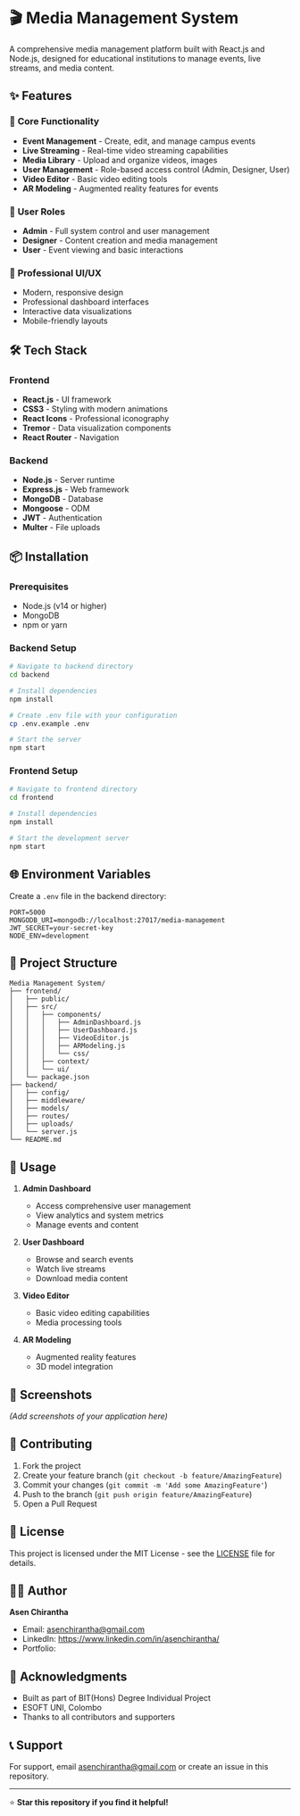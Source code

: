 # 🎬 Media Management System

A comprehensive media management platform built with React.js and Node.js, designed for educational institutions to manage events, live streams, and media content.

## ✨ Features

### 🎯 **Core Functionality**
- **Event Management** - Create, edit, and manage campus events
- **Live Streaming** - Real-time video streaming capabilities
- **Media Library** - Upload and organize videos, images
- **User Management** - Role-based access control (Admin, Designer, User)
- **Video Editor** - Basic video editing tools
- **AR Modeling** - Augmented reality features for events

### 👥 **User Roles**
- **Admin** - Full system control and user management
- **Designer** - Content creation and media management
- **User** - Event viewing and basic interactions

### 🎨 **Professional UI/UX**
- Modern, responsive design
- Professional dashboard interfaces
- Interactive data visualizations
- Mobile-friendly layouts

## 🛠️ Tech Stack

### **Frontend**
- **React.js** - UI framework
- **CSS3** - Styling with modern animations
- **React Icons** - Professional iconography
- **Tremor** - Data visualization components
- **React Router** - Navigation

### **Backend**
- **Node.js** - Server runtime
- **Express.js** - Web framework
- **MongoDB** - Database
- **Mongoose** - ODM
- **JWT** - Authentication
- **Multer** - File uploads

## 📦 Installation

### **Prerequisites**
- Node.js (v14 or higher)
- MongoDB
- npm or yarn

### **Backend Setup**
```bash
# Navigate to backend directory
cd backend

# Install dependencies
npm install

# Create .env file with your configuration
cp .env.example .env

# Start the server
npm start
```

### **Frontend Setup**
```bash
# Navigate to frontend directory
cd frontend

# Install dependencies
npm install

# Start the development server
npm start
```

## 🌐 Environment Variables

Create a `.env` file in the backend directory:

```env
PORT=5000
MONGODB_URI=mongodb://localhost:27017/media-management
JWT_SECRET=your-secret-key
NODE_ENV=development
```

## 📁 Project Structure

```
Media Management System/
├── frontend/
│   ├── public/
│   ├── src/
│   │   ├── components/
│   │   │   ├── AdminDashboard.js
│   │   │   ├── UserDashboard.js
│   │   │   ├── VideoEditor.js
│   │   │   ├── ARModeling.js
│   │   │   └── css/
│   │   ├── context/
│   │   └── ui/
│   └── package.json
├── backend/
│   ├── config/
│   ├── middleware/
│   ├── models/
│   ├── routes/
│   ├── uploads/
│   └── server.js
└── README.md
```

## 🚀 Usage

1. **Admin Dashboard**
   - Access comprehensive user management
   - View analytics and system metrics
   - Manage events and content

2. **User Dashboard**
   - Browse and search events
   - Watch live streams
   - Download media content

3. **Video Editor**
   - Basic video editing capabilities
   - Media processing tools

4. **AR Modeling**
   - Augmented reality features
   - 3D model integration

## 📸 Screenshots

*(Add screenshots of your application here)*

## 🤝 Contributing

1. Fork the project
2. Create your feature branch (`git checkout -b feature/AmazingFeature`)
3. Commit your changes (`git commit -m 'Add some AmazingFeature'`)
4. Push to the branch (`git push origin feature/AmazingFeature`)
5. Open a Pull Request

## 📝 License

This project is licensed under the MIT License - see the [LICENSE](LICENSE) file for details.

## 👨‍💻 Author

**Asen Chirantha**
- Email: asenchirantha@gmail.com
- LinkedIn: https://www.linkedin.com/in/asenchirantha/
- Portfolio: 

## 🙏 Acknowledgments

- Built as part of BIT(Hons) Degree Individual Project
- ESOFT UNI, Colombo
- Thanks to all contributors and supporters

## 📞 Support

For support, email asenchirantha@gmail.com or create an issue in this repository.

---

⭐ **Star this repository if you find it helpful!**
